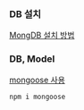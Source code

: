 ### DB 설치
[MongDB 설치 방법](./MongDB.md)

### DB, Model
[mongoose 사용](https://www.npmjs.com/package/mongoose)
```
npm i mongoose
```


